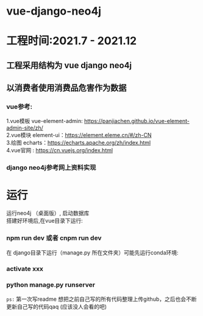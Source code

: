 # vue-django-neo4j
# 工程时间:2021.7 - 2021.12
## 工程采用结构为 vue django neo4j
## 以消费者使用消费品危害作为数据
### vue参考:
1.vue模板 vue-element-admin: https://panjiachen.github.io/vue-element-admin-site/zh/  <br>
2.vue模块 element-ui：https://element.eleme.cn/#/zh-CN <br>
3.绘图 echarts：https://echarts.apache.org/zh/index.html <br>
4.vue官网 : https://cn.vuejs.org/index.html <br>
### django neo4j参考网上资料实现

# 运行
运行neo4j （桌面版）, 启动数据库<br>
搭建好环境后,在vue目录下运行: <br>
### npm run dev 或者 cnpm run dev
在 django目录下运行（manage.py 所在文件夹）可能先运行conda环境:
### activate xxx
### python manage.py runserver

`ps:` 第一次写readme 想把之前自己写的所有代码整理上传github，之后也会不断更新自己写的代码qaq (应该没人会看的吧)
